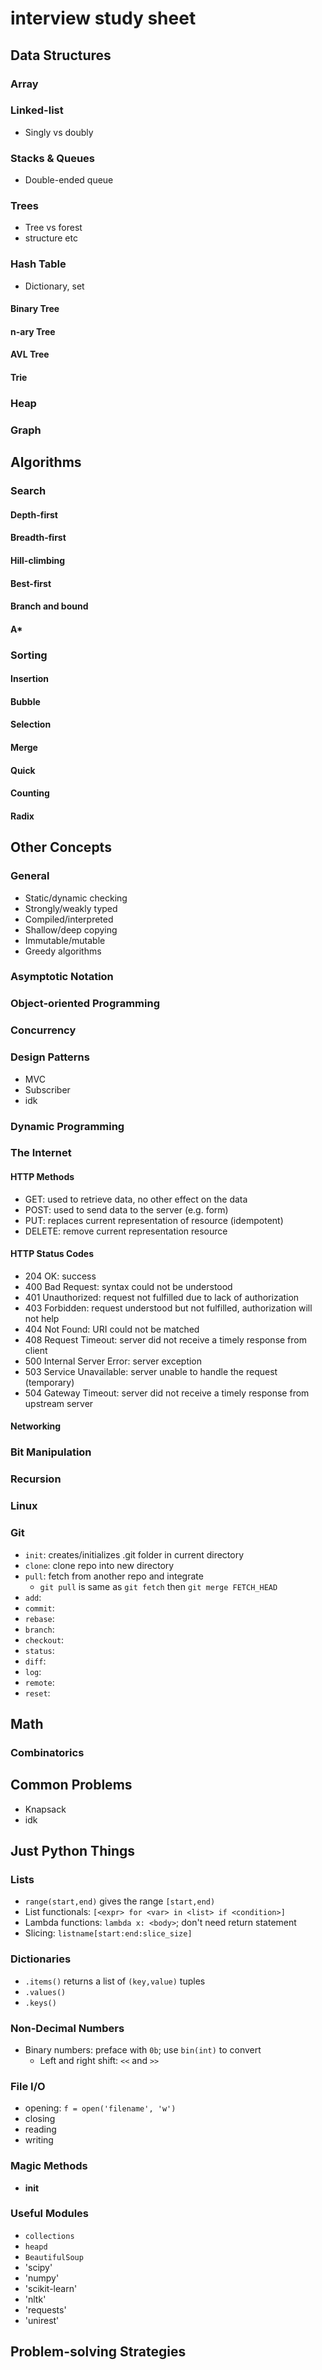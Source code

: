 # interview study sheet

## Data Structures
### Array
### Linked-list
* Singly vs doubly

### Stacks & Queues
* Double-ended queue

### Trees
* Tree vs forest
* structure etc

### Hash Table
* Dictionary, set

#### Binary Tree
#### n-ary Tree
#### AVL Tree
#### Trie

### Heap
### Graph

## Algorithms
### Search
#### Depth-first
#### Breadth-first
#### Hill-climbing
#### Best-first
#### Branch and bound
#### A*

### Sorting
#### Insertion
#### Bubble
#### Selection
#### Merge
#### Quick
#### Counting
#### Radix

## Other Concepts
### General
* Static/dynamic checking
* Strongly/weakly typed
* Compiled/interpreted
* Shallow/deep copying
* Immutable/mutable
* Greedy algorithms

### Asymptotic Notation
### Object-oriented Programming
### Concurrency

### Design Patterns
* MVC
* Subscriber
* idk

### Dynamic Programming
### The Internet
#### HTTP Methods
* GET: used to retrieve data, no other effect on the data
* POST: used to send data to the server (e.g. form)
* PUT: replaces current representation of resource (idempotent)
* DELETE: remove current representation resource

#### HTTP Status Codes
* 204 OK: success
* 400 Bad Request: syntax could not be understood
* 401 Unauthorized: request not fulfilled due to lack of authorization
* 403 Forbidden: request understood but not fulfilled, authorization will not help
* 404 Not Found: URI could not be matched
* 408 Request Timeout: server did not receive a timely response from client
* 500 Internal Server Error: server exception
* 503 Service Unavailable: server unable to handle the request (temporary)
* 504 Gateway Timeout: server did not receive a timely response from upstream server

#### Networking
### Bit Manipulation
### Recursion
### Linux
### Git
* `init`: creates/initializes .git folder in current directory
* `clone`: clone repo into new directory
* `pull`: fetch from another repo and integrate
    * `git pull` is same as `git fetch` then `git merge FETCH_HEAD`
* `add`:
* `commit`:
* `rebase`:
* `branch`:
* `checkout`:
* `status`:
* `diff`:
* `log`:
* `remote`:
* `reset`:

## Math
### Combinatorics
## Common Problems
* Knapsack
* idk

## Just Python Things
### Lists
* `range(start,end)` gives the range `[start,end)`
* List functionals: `[<expr> for <var> in <list> if <condition>]`
* Lambda functions: `lambda x: <body>`; don't need return statement
* Slicing: `listname[start:end:slice_size]`

### Dictionaries
* `.items()` returns a list of `(key,value)` tuples
* `.values()`
* `.keys()`

### Non-Decimal Numbers
* Binary numbers: preface with `0b`; use `bin(int)` to convert
  * Left and right shift: `<<` and `>>`

### File I/O
* opening: ```f = open('filename', 'w')```
* closing
* reading
* writing


### Magic Methods
* __init__

### Useful Modules
* `collections`
* `heapd`
* `BeautifulSoup`
* 'scipy'
* 'numpy'
* 'scikit-learn'
* 'nltk'
* 'requests'
* 'unirest'

## Problem-solving Strategies
